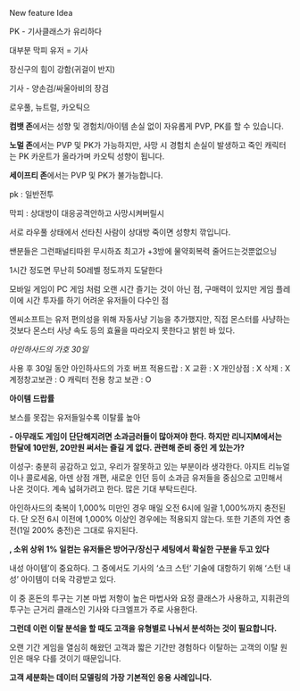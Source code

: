 New feature Idea



PK - 기사클래스가 유리하다 

대부분 막피 유저 = 기사

장신구의 힘이 강함(귀걸이 반지)

기사 - 양손검/싸울아비의 장검 



로우풀, 뉴트럴, 카오틱으

**컴뱃 존**에서는 성향 및 경험치/아이템 손실 없이 자유롭게 PVP, PK를 할 수 있습니다.

**노멀 존**에서는 PVP 및 PK가 가능하지만, 사망 시 경험치 손실이 발생하고 죽인 캐릭터는 PK 카운트가 올라가며 카오틱 성향이 됩니다.

**세이프티 존**에서는 PVP 및 PK가 불가능합니다.



pk : 일반전투

막피 : 상대방이 대응공격안하고 사망시켜버릴시

서로 라우풀 상태에서 선타친 사람이 상대방 죽이면 성향치 깎입니다. 

쌘분들은 그런패널티따윈 무시하죠 최고가 +3방에 물약회복력 줄어드는것뿐없으닝



1시간 정도면 무난히 50레벨 정도까지 도달한다



모바일 게임이 PC 게임 처럼 오랜 시간 즐기는 것이 아닌 점, 구매력이 있지만 게임 플레이에 시간 투자를 하기 어려운 유저들이 다수인 점

엔씨소프트는 유저 편의성을 위해 자동사냥 기능을 추가했지만, 직접 몬스터를 사냥하는 것보다 몬스터 사냥 속도 등의 효율을 따라오지 못한다고 밝힌 바 있다.



*아인하사드의 가호 30일*

사용 후 30일 동안 아인하사드의 가호 버프 적용드랍 : X 교환 : X 개인상점 : X 삭제 : X 계정창고보관 : O 캐릭터 전용 창고 보관 : O



**아이템 드랍률** 

보스를 못잡는 유저들일수록 이탈률 높아 



**- 아무래도 게임이 단단해지려면 소과금러들이 많아져야 한다. 하지만 리니지M에서는 한달에 10만원, 20만원 써서는 즐길 게 없다. 관련해 준비 중인 게 있는가?**

이성구: 충분히 공감하고 있고, 우리가 잘못하고 있는 부분이라 생각한다. 아지트 리뉴얼이나 콜로세움, 아덴 상점 개편, 새로운 인던 등이 소과금 유저들을 중심으로 고민해서 나온 것이다. 계속 넓혀가려고 한다. 많은 기대 부탁드린다. 



아인하사드의 축복이 1,000% 미만인 경우 매일 오전 6시에 일괄 1,000%까지 충전된다. 단 오전 6시 이전에 1,000% 이상인 경우에는 적용되지 않는다. 또한 기존의 자연 충전(1일 200% 충전)은 그대로 유지된다.



**, 소위 상위 1% 일컫는 유저들은 방어구/장신구 세팅에서 확실한 구분을 두고 있다**

내성 아이템’이 중요하다. 그 중에서도 기사의 ‘쇼크 스턴’ 기술에 대항하기 위해 ‘스턴 내성’ 아이템이 더욱 각광받고 있다.

이 중 혼돈의 투구는 기본 마법 저항이 높은 마법사와 요정 클래스가 사용하고, 지휘관의 투구는 근거리 클래스인 기사와 다크엘프가 주로 사용한다.



**그런데 이런 이탈 분석을 할 때도 고객을 유형별로 나눠서 분석하는 것이 필요합니다.**

오랜 기간 게임을 열심히 해왔던 고객과 짧은 기간만 경험하다 이탈하는 고객의 이탈 원인은 매우 다를 것이기 때문입니다.

**고객 세분화는 데이터 모델링의 가장 기본적인 응용 사례입니다.**

